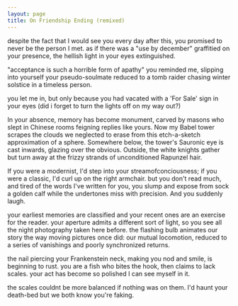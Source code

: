 ```yaml
---
layout: page
title: On Friendship Ending (remixed)
---
```


despite the fact that I would see you every day after this,
you promised to never be the person I met.
as if there was a "use by december" graffitied on your presence,
the hellish light in your eyes extinguished.

"acceptance is such a horrible form of apathy"
you reminded me, slipping into yourself
your pseudo-soulmate reduced to a tomb raider chasing
winter solstice in a timeless person.

you let me in, but only because you had vacated
with a 'For Sale' sign in your eyes
(did i forget to turn the lights off on my way out?)

In your absence, memory has become
monument, carved by masons who slept in Chinese rooms
feigning replies like yours.
Now my Babel tower scrapes the clouds we neglected to erase
from this etch-a-sketch approximation of a sphere.
Somewhere below, the tower's Sauronic eye is cast inwards,
glazing over the obvious.
Outside, the white knights gather but turn away
at the frizzy strands of unconditioned Rapunzel hair.

If you were a modernist, I'd step into your streamofconciousness;
if you were a classic, I'd curl up on the right armchair.
but you don't read much,
and tired of the words I've written for you,
you slump and expose from sock a golden calf
while the undertones miss with precision.
And you suddenly laugh.

your earliest memories are classified
and your recent ones are an exercise for the reader.
your aperture admits a different sort of light,
so you see all the night photography taken here before.
the flashing bulb animates our story
the way moving pictures once did:
our mutual locomotion, reduced to a series of vanishings
and poorly synchronized returns.

the nail piercing your Frankenstein neck,
making you nod and smile,
is beginning to rust.
you are a fish who bites the hook,
then claims to lack scales.
your act has become so polished
I can see myself in it.

the scales couldnt be more balanced
if nothing was on them.
I'd haunt your death-bed but
we both know you're faking.
